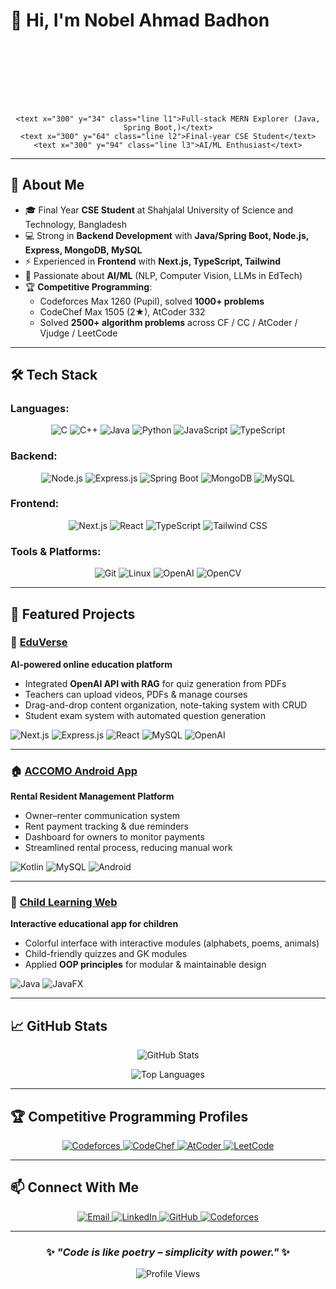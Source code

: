 # 👋 Hi, I'm Nobel Ahmad Badhon  

<div align="center">
  <!-- paste the SVG content here (same as above) -->
  <svg xmlns="http://www.w3.org/2000/svg" width="600" height="120" viewBox="0 0 600 120" role="img" aria-label="Profile lines">
    <rect width="100%" height="100%" fill="transparent"/>
    <style>
      .line { font-family: 'Fira Code', monospace; fill: #36BCF7; font-weight: 600; }
      .l1 { font-size: 20px; }
      .l2 { font-size: 18px; }
      .l3 { font-size: 18px; }
      text { text-anchor: middle; }
    </style>

    <text x="300" y="34" class="line l1">Full-stack MERN Explorer (Java, Spring Boot,)</text>
    <text x="300" y="64" class="line l2">Final-year CSE Student</text>
    <text x="300" y="94" class="line l3">AI/ML Enthusiast</text>
  </svg>
</div>


---

## 🌟 About Me
- 🎓 Final Year **CSE Student** at Shahjalal University of Science and Technology, Bangladesh  
- 💻 Strong in **Backend Development** with **Java/Spring Boot, Node.js, Express, MongoDB, MySQL**  
- ⚡ Experienced in **Frontend** with **Next.js, TypeScript, Tailwind**  
- 🤖 Passionate about **AI/ML** (NLP, Computer Vision, LLMs in EdTech)  
- 🏆 **Competitive Programming**:  
  - Codeforces Max 1260 (Pupil), solved **1000+ problems**  
  - CodeChef Max 1505 (2★), AtCoder 332  
  - Solved **2500+ algorithm problems** across CF / CC / AtCoder / Vjudge / LeetCode  

---

## 🛠️ Tech Stack

### **Languages:**
<p align="center">
  <img src="https://img.shields.io/badge/C-00599C?style=for-the-badge&logo=c&logoColor=white" alt="C"/>
  <img src="https://img.shields.io/badge/C++-00599C?style=for-the-badge&logo=cplusplus&logoColor=white" alt="C++"/>
  <img src="https://img.shields.io/badge/Java-ED8B00?style=for-the-badge&logo=openjdk&logoColor=white" alt="Java"/>
  <img src="https://img.shields.io/badge/Python-3776AB?style=for-the-badge&logo=python&logoColor=white" alt="Python"/>
  <img src="https://img.shields.io/badge/JavaScript-F7DF1E?style=for-the-badge&logo=javascript&logoColor=black" alt="JavaScript"/>
  <img src="https://img.shields.io/badge/TypeScript-007ACC?style=for-the-badge&logo=typescript&logoColor=white" alt="TypeScript"/>
</p>

### **Backend:**
<p align="center">
  <img src="https://img.shields.io/badge/Node.js-43853D?style=for-the-badge&logo=node.js&logoColor=white" alt="Node.js"/>
  <img src="https://img.shields.io/badge/Express.js-404D59?style=for-the-badge&logo=express&logoColor=white" alt="Express.js"/>
  <img src="https://img.shields.io/badge/Spring_Boot-6DB33F?style=for-the-badge&logo=spring&logoColor=white" alt="Spring Boot"/>
  <img src="https://img.shields.io/badge/MongoDB-4EA94B?style=for-the-badge&logo=mongodb&logoColor=white" alt="MongoDB"/>
  <img src="https://img.shields.io/badge/MySQL-005C84?style=for-the-badge&logo=mysql&logoColor=white" alt="MySQL"/>
</p>

### **Frontend:**
<p align="center">
  <img src="https://img.shields.io/badge/Next.js-000000?style=for-the-badge&logo=nextdotjs&logoColor=white" alt="Next.js"/>
  <img src="https://img.shields.io/badge/React-20232A?style=for-the-badge&logo=react&logoColor=61DAFB" alt="React"/>
  <img src="https://img.shields.io/badge/TypeScript-007ACC?style=for-the-badge&logo=typescript&logoColor=white" alt="TypeScript"/>
  <img src="https://img.shields.io/badge/Tailwind_CSS-38B2AC?style=for-the-badge&logo=tailwind-css&logoColor=white" alt="Tailwind CSS"/>
</p>

### **Tools & Platforms:**
<p align="center">
  <img src="https://img.shields.io/badge/Git-F05032?style=for-the-badge&logo=git&logoColor=white" alt="Git"/>
  <img src="https://img.shields.io/badge/Linux-FCC624?style=for-the-badge&logo=linux&logoColor=black" alt="Linux"/>
  <img src="https://img.shields.io/badge/OpenAI-412991?style=for-the-badge&logo=openai&logoColor=white" alt="OpenAI"/>
  <img src="https://img.shields.io/badge/OpenCV-27338e?style=for-the-badge&logo=OpenCV&logoColor=white" alt="OpenCV"/>
</p>

---

## 🚀 Featured Projects  

### 📘 [EduVerse](https://github.com/md-abdullah-92/Eduverse)  
**AI-powered online education platform**  
- Integrated **OpenAI API with RAG** for quiz generation from PDFs  
- Teachers can upload videos, PDFs & manage courses  
- Drag-and-drop content organization, note-taking system with CRUD  
- Student exam system with automated question generation  

<p>
  <img src="https://img.shields.io/badge/Next.js-000000?style=for-the-badge&logo=nextdotjs&logoColor=white" alt="Next.js"/>
  <img src="https://img.shields.io/badge/Express.js-404D59?style=for-the-badge&logo=express&logoColor=white" alt="Express.js"/>
  <img src="https://img.shields.io/badge/React-20232A?style=for-the-badge&logo=react&logoColor=61DAFB" alt="React"/>
  <img src="https://img.shields.io/badge/MySQL-005C84?style=for-the-badge&logo=mysql&logoColor=white" alt="MySQL"/>
  <img src="https://img.shields.io/badge/OpenAI-412991?style=for-the-badge&logo=openai&logoColor=white" alt="OpenAI"/>
</p>

---

### 🏠 [ACCOMO Android App](https://github.com/BadhonAhmad/ACCOMO-Android-App)  
**Rental Resident Management Platform**  
- Owner–renter communication system  
- Rent payment tracking & due reminders  
- Dashboard for owners to monitor payments  
- Streamlined rental process, reducing manual work  

<p>
  <img src="https://img.shields.io/badge/Kotlin-0095D5?style=for-the-badge&logo=kotlin&logoColor=white" alt="Kotlin"/>
  <img src="https://img.shields.io/badge/MySQL-005C84?style=for-the-badge&logo=mysql&logoColor=white" alt="MySQL"/>
  <img src="https://img.shields.io/badge/Android-3DDC84?style=for-the-badge&logo=android&logoColor=white" alt="Android"/>
</p>

---

### 🎨 [Child Learning Web](https://github.com/BadhonAhmad/Child-Learning-App)  
**Interactive educational app for children**  
- Colorful interface with interactive modules (alphabets, poems, animals)  
- Child-friendly quizzes and GK modules  
- Applied **OOP principles** for modular & maintainable design  

<p>
  <img src="https://img.shields.io/badge/Java-ED8B00?style=for-the-badge&logo=openjdk&logoColor=white" alt="Java"/>
  <img src="https://img.shields.io/badge/JavaFX-ED8B00?style=for-the-badge&logo=openjdk&logoColor=white" alt="JavaFX"/>
</p>

---

## 📈 GitHub Stats

<div align="center">
  
![GitHub Stats](https://github-readme-stats.vercel.app/api?username=BadhonAhmad&show_icons=true&theme=radical)

![Top Languages](https://github-readme-stats.vercel.app/api/top-langs/?username=BadhonAhmad&layout=compact&theme=radical)

</div>

---

## 🏆 Competitive Programming Profiles

<p align="center">
  <a href="https://codeforces.com/profile/BADHON30">
    <img src="https://img.shields.io/badge/Codeforces-445f9d?style=for-the-badge&logo=codeforces&logoColor=white" alt="Codeforces"/>
  </a>
  <a href="#">
    <img src="https://img.shields.io/badge/CodeChef-5B4638?style=for-the-badge&logo=codechef&logoColor=white" alt="CodeChef"/>
  </a>
  <a href="#">
    <img src="https://img.shields.io/badge/AtCoder-000000?style=for-the-badge&logo=atcoder&logoColor=white" alt="AtCoder"/>
  </a>
  <a href="#">
    <img src="https://img.shields.io/badge/LeetCode-FFA116?style=for-the-badge&logo=leetcode&logoColor=black" alt="LeetCode"/>
  </a>
</p>

---

## 📫 Connect With Me  

<p align="center">
  <a href="mailto:ahmadbadhon28@gmail.com">
    <img src="https://img.shields.io/badge/Email-D14836?style=for-the-badge&logo=gmail&logoColor=white" alt="Email"/>
  </a>
  <a href="https://linkedin.com/in/badhon-ahmad-5a5894225">
    <img src="https://img.shields.io/badge/LinkedIn-0077B5?style=for-the-badge&logo=linkedin&logoColor=white" alt="LinkedIn"/>
  </a>
  <a href="https://github.com/BadhonAhmad">
    <img src="https://img.shields.io/badge/GitHub-181717?style=for-the-badge&logo=github&logoColor=white" alt="GitHub"/>
  </a>
  <a href="https://codeforces.com/profile/BADHON30">
    <img src="https://img.shields.io/badge/Codeforces-445f9d?style=for-the-badge&logo=codeforces&logoColor=white" alt="Codeforces"/>
  </a>
</p>

---

<div align="center">
  
### ✨ *"Code is like poetry – simplicity with power."* ✨  

![Profile Views](https://komarev.com/ghpvc/?username=BadhonAhmad&color=brightgreen&style=for-the-badge)

</div>
